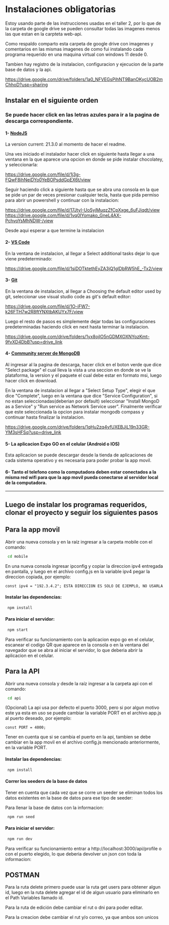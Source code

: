 # Instalaciones obligatorias

Estoy usando parte de las instrucciones usadas en el taller 2, por lo que de la carpeta de google drive se pueden consultar todas las imagenes menos las que estan en la carpteta web-api.

Como respaldo comparto esta carpeta de google drive con imagenes y comentarios en las mismas imagenes de como fui instalando cada programa requerido en una maquina virtual con windows 11 desde 0.

Tambien hay registro de la instalacion, configuracion y ejecucion de la parte base de datos y la api.

https://drive.google.com/drive/folders/1a0_NFVEGsPihNT9BanOKycUOB2mChhoD?usp=sharing

## Instalar en el siguiente orden

### Se puede hacer click en las letras azules para ir a la pagina de descarga correspondiente.

#### 1- [NodeJS](https://nodejs.org/en/)
La version current: 21.3.0 al momento de hacer el readme.

Una ves iniciado el instalador hacer click en siguiente hasta llegar a una ventana en la que aparece una opcion en donde se pide instalar chocolatey, y seleccionarla:

https://drive.google.com/file/d/1j3g-FQwF8ihNeiDYo0YeBOPsddGpEX6t/view

Seguir haciendo click a siguiente hasta que se abra una consola en la que se pide un par de veces presionar cualquier tecla, hasta que pida permiso para abrir un powershell y continuar con la instalacion:

https://drive.google.com/file/d/17JtyI-UoSyjMuqzZfCpXxge_6uFJiqdt/view
https://drive.google.com/file/d/1vq0IYomako_GneL4AX-PchvoYsMhNDW-/view

Desde aqui esperar a que termine la instalacion

#### 2- [VS Code](https://code.visualstudio.com/)
En la ventana de instalacion, al llegar a Select additional tasks dejar lo que viene predeterminado:

https://drive.google.com/file/d/1siDOTktethEyZA3jQ1gIDbRW5hE_-Tx2/view


#### 3- [Git](https://git-scm.com/download/win)
En la ventana de instalacion, al llegar a Choosing the default editor used by git, seleccionar use visual studio code as git's default editor:

https://drive.google.com/file/d/1O-iFW7-k26FTH7w2R8ftYNXtbAKUYx7F/view

Luego el resto de pasos es simplemente dejar todas las configuraciones predeterminadas haciendo click en next hasta terminar la instalacion.

https://drive.google.com/drive/folders/1yx8ojlO5nGDMXOXNYozKmt-9fvXD4DbB?usp=drive_link

#### 4- [Community server de MongoDB](https://www.mongodb.com/try/download/community) 

Al ingresar al la pagina de descarga, hacer click en el boton verde que dice "Select package" el cual lleva la vista a una seccion en donde se ve la plataforma, la version y el paquete el cual debe estar en formato msi, luego hacer click en download.

En la ventana de instalacion al llegar a "Select Setup Type", elegir el que dice "Complete", luego en la ventana que dice "Service Configuration", si no estan seleccionadas(deberian por default) seleccionar "Install MongoD as a Service" y "Run service as Network Service user".
Finalmente verificar que este seleccionada la opcion para instalar mongodb compass y continuar hasta finalizar la instalacion.

https://drive.google.com/drive/folders/1qHu2zq4yfUXEBJjL19n33GR-YM3sHFSq?usp=drive_link

#### 5- La aplicacion Expo GO en el celular (Android o IOS)

Esta aplicacion se puede descargar desde la tienda de aplicaciones de cada sistema operativo y es necesaria para poder probar la app movil.


#### 6- Tanto el telefono como la computadora deben estar conectados a la misma red wifi para que la app movil pueda conectarse al servidor local de la computadora.
---


## Luego de instalar los programas requeridos, clonar el proyecto y seguir los siguientes pasos

## Para la app movil

Abrir una nueva consola y en la raíz ingresar a la carpeta mobile con el comando:
```bash
 cd mobile
```

En una nueva consola ingresar ipconfig y copiar la direccion ipv4 entregada en pantalla, y luego en el archivo config.js en la variable ipv4 pegar la direccion copiada, por ejemplo:
```
const ipv4 = "192.3.4.2"; ESTA DIRECCION ES SOLO DE EJEMPLO, NO USARLA
```

#### Instalar las dependencias:
```bash
 npm install 
```

#### Para iniciar el servidor:

```bash
 npm start
```
Para verificar su funcionamiento con la aplicacion expo go en el celular, escanear el codigo QR que aparece en la consola o en la ventana del navegador que se abra al iniciar el servidor, lo que deberia abrir la aplicacion en el celular.

## Para la API

Abrir una nueva consola y desde la raíz ingresar a la carpeta api con el comando:
```bash
 cd api
```
(Opcional) La api usa por defecto el puerto 3000, pero si por algun motivo este ya esta en uso se puede cambiar la variable PORT en el archivo app.js al puerto deseado, por ejemplo:
```
const PORT = 4000;
```
Tener en cuenta que si se cambia el puerto en la api, tambien se debe cambiar en la app movil en el archivo config.js mencionado anteriormente, en la variable PORT.


#### Instalar las dependencias:
```bash
 npm install 
```

#### Correr los seeders de la base de datos
Tener en cuenta que cada vez que se corre un seeder se eliminan todos los datos existentes en la base de datos para ese tipo de seeder:

Para llenar la base de datos con la informacion:
```bash
 npm run seed
```
#### Para iniciar el servidor:

```bash
 npm run dev
```

Para verificar su funcionamiento entrar a http://localhost:3000/api/profile o con el puerto elegido, lo que deberia devolver un json con toda la informacion:


## POSTMAN

Para la ruta delete primero puede usar la ruta get users para obtener algun id, luego en la ruta delete agregar el id de algun usuario para eliminarlo en el Path Variables llamado id.

Para la ruta de edición debe cambiar el rut o dni para poder editar.

Para la creacion debe cambiar el rut y/o correo, ya que ambos son unicos